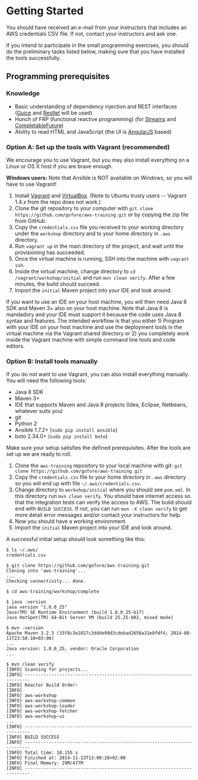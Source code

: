 
# Getting Started

You should have received an e-mail from your instructors that includes an AWS credentials CSV file. If not, contact your instructors and ask one.

If you intend to participate in the small programming exercises, you should do the preliminary tasks listed below, making sure that you have installed the tools successfully.

## Programming prerequisites

### Knowledge

- Basic understanding of dependency injection and REST interfaces ([Guice](https://github.com/google/guice/wiki/GettingStarted) and [Restlet](http://restlet.com/learn/tutorial/2.2/) will be used)
- Hunch of FRP (functional reactive programming) (for [Streams](http://winterbe.com/posts/2014/07/31/java8-stream-tutorial-examples/) and [CompletableFuture](http://www.nurkiewicz.com/2013/05/java-8-definitive-guide-to.html))
- Ability to read HTML and JavaScript (the UI is [AngularJS](https://docs.angularjs.org/tutorial) based)

### Option A: Set up the tools with Vagrant (recommended)

We encourage you to use Vagrant, but you may also install everything on a Linux or OS X host if you are brave enough.

**Windows users:** Note that Ansible is NOT available on Windows, so you will have to use Vagrant!

1. Install [Vagrant](https://www.vagrantup.com/) and [VirtualBox](https://www.virtualbox.org/). (Note to Ubuntu trusty users -- Vagrant 1.4.x from the repo does not work.)
2. Clone the git repository to your computer with `git clone https://github.com/gofore/aws-training.git` or by copying the zip file from GitHub.
3. Copy the `credentials.csv` file you received to your working directory under the `workshop` directory and to your home directory in `.aws` directory.
4. Run `vagrant up` in the main directory of the project, and wait until the provisioning has succeeded.
5. Once the virtual machine is running, SSH into the machine with `vagrant ssh`.
6. Inside the virtual machine, change directory to `cd /vagrant/workshop/initial` and run `mvn clean verify`. After a few minutes, the build should succeed.
7. Import the `initial` Maven project into your IDE and look around.

If you want to use an IDE on your host machine, you will then need Java 8 SDK and Maven 3+ also on your host machine. Note that Java 8 is mandadory and your IDE must support it because the code uses Java 8 syntax and features. The intended workflow is that you either 1) Program with your IDE on your host machine and use the deployment tools in the virtual machine via the Vagrant shared directory or 2) you completely work inside the Vagrant machine with simple command line tools and code editors.

### Option B: Install tools manually

If you do not want to use Vagrant, you can also install everything manually. You will need the following tools:

- Java 8 SDK
- Maven 3+
- IDE that supports Maven and Java 8 projects (Idea, Eclipse, Netbeans, whatever suits you)
- git
- Python 2
- Ansible 1.7.2+ (`sudo pip install ansible`)
- boto 2.34.0+ (`sudo pip install boto`)

Make sure your setup satisfies the defined prerequisites. After the tools are set up we are ready to roll.

1. Clone the `aws-training` repository to your local machine with git: `git clone https://github.com/gofore/aws-training.git`
2. Copy the `credentials.csv` file to your home directory in `.aws` directory so you will end up with file `~/.aws/credentials.csv`.
3. Change directory to `workshop/initial` where you should see `pom.xml`. In this directory run `mvn clean verify`. You should have internet access so that the integration tests can verify the access to AWS. The build should end with `BUILD SUCCESS`. If not, you can run `mvn -X clean verify` to get more detail error messages and/or contact your instructors for help.
4. Now you should have a working environment.
5. Import the `initial` Maven project into your IDE and look around.

A successful initial setup should look something like this:
```
$ ls ~/.aws/
credentials.csv

$ git clone https://github.com/gofore/aws-training.git
Cloning into 'aws-training'...
...
Checking connectivity... done.

$ cd aws-training/workshop/complete

$ java -version
java version "1.8.0_25"
Java(TM) SE Runtime Environment (build 1.8.0_25-b17)
Java HotSpot(TM) 64-Bit Server VM (build 25.25-b02, mixed mode)

$ mvn -version
Apache Maven 3.2.3 (33f8c3e1027c3ddde99d3cdebad2656a31e8fdf4; 2014-08-11T23:58:10+03:00)
...
Java version: 1.8.0_25, vendor: Oracle Corporation
...

$ mvn clean verify
[INFO] Scanning for projects...
[INFO] ------------------------------------------------------------------------
[INFO] Reactor Build Order:
[INFO] 
[INFO] aws-workshop
[INFO] aws-workshop-common
[INFO] aws-workshop-loader
[INFO] aws-workshop-fetcher
[INFO] aws-workshop-ui
...
[INFO] ------------------------------------------------------------------------
[INFO] BUILD SUCCESS
[INFO] ------------------------------------------------------------------------
[INFO] Total time: 18.155 s
[INFO] Finished at: 2014-11-13T13:00:28+02:00
[INFO] Final Memory: 29M/477M
[INFO] ------------------------------------------------------------------------
```
